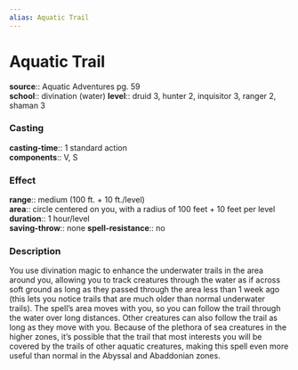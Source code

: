 ```yaml
---
alias: Aquatic Trail
---
```


# Aquatic Trail 

**source**:: Aquatic Adventures pg. 59  
**school**:: divination (water)
**level**:: druid 3, hunter 2, inquisitor 3, ranger 2, shaman 3

### Casting 

**casting-time**:: 1 standard action  
**components**:: V, S

### Effect 

**range**:: medium (100 ft. + 10 ft./level)  
**area**:: circle centered on you, with a radius of 100 feet + 10 feet per level  
**duration**:: 1 hour/level  
**saving-throw**:: none
**spell-resistance**:: no

### Description 

You use divination magic to enhance the underwater trails in the area around you, allowing you to track creatures through the water as if across soft ground as long as they passed through the area less than 1 week ago (this lets you notice trails that are much older than normal underwater trails). The spell’s area moves with you, so you can follow the trail through the water over long distances. Other creatures can also follow the trail as long as they move with you. Because of the plethora of sea creatures in the higher zones, it’s possible that the trail that most interests you will be covered by the trails of other aquatic creatures, making this spell even more useful than normal in the Abyssal and Abaddonian zones.
